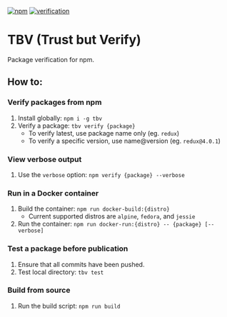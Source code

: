 [![npm](https://img.shields.io/npm/v/tbv.svg)](https://www.npmjs.com/package/tbv)
[![verification](https://api.verifynpm.com/v0/packages/tbv/badge.svg)](https://api.verifynpm.com/v0/packages/tbv)

# TBV (Trust but Verify)

Package verification for npm.

## How to:

### Verify packages from npm

1.  Install globally: `npm i -g tbv`
1.  Verify a package: `tbv verify {package}`
    * To verify latest, use package name only (eg. `redux`)
    * To verify a specific version, use name@version (eg. `redux@4.0.1`)

### View verbose output

1.  Use the `verbose` option: `npm verify {package} --verbose`

### Run in a Docker container

1.  Build the container: `npm run docker-build:{distro}`
    * Current supported distros are `alpine`, `fedora`, and `jessie`
1.  Run the container: `npm run docker-run:{distro} -- {package} [--verbose]`

### Test a package before publication

1.  Ensure that all commits have been pushed.
1.  Test local directory: `tbv test`

### Build from source

1.  Run the build script: `npm run build`
